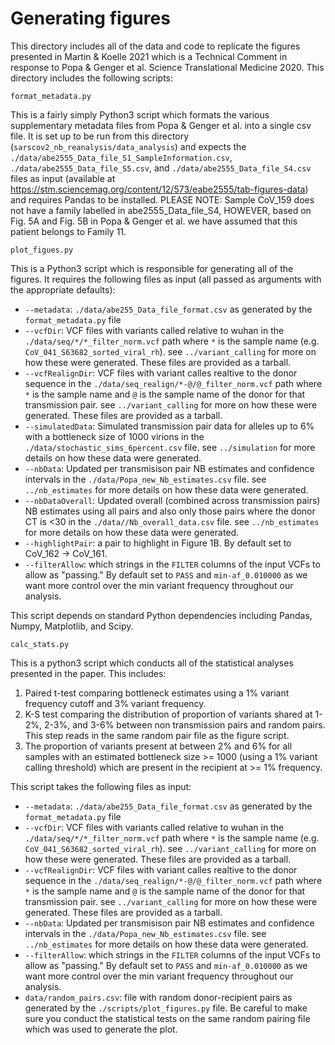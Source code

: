 # Generating figures
This directory includes all of the data and code to replicate the figures presented in Martin & Koelle 2021 which is a Technical Comment in response to Popa & Genger et al. Science Translational Medicine 2020. This directory includes the following scripts:

```
format_metadata.py
```
This is a fairly simply Python3 script which formats the various supplementary metadata files from Popa & Genger et al. into a single csv file. It is set up to be run from this directory (`sarscov2_nb_reanalysis/data_analysis`) and expects the `./data/abe2555_Data_file_S1_SampleInformation.csv`, `./data/abe2555_Data_file_S5.csv`, and `./data/abe2555_Data_file_S4.csv` files as input (available at https://stm.sciencemag.org/content/12/573/eabe2555/tab-figures-data) and requires Pandas to be installed. PLEASE NOTE: Sample CoV_159 does not have a family labelled in abe2555_Data_file_S4, HOWEVER, based on Fig. 5A and Fig. 5B in Popa & Genger et al. we have assumed that this patient belongs to Family 11. 

```
plot_figues.py
```
This is a Python3 script which is responsible for generating all of the figures. It requires the following files as input (all passed as arguments with the appropriate defaults):
* `--metadata`: `./data/abe255_Data_file_format.csv` as generated by the `format_metadata.py` file
* `--vcfDir`: VCF files with variants called relative to wuhan in the `./data/seq/*/*_filter_norm.vcf` path where `*` is the sample name (e.g. `CoV_041_S63682_sorted_viral_rh`). see `../variant_calling` for more on how these were generated. These files are provided as a tarball. 
* `--vcfRealignDir`: VCF files with variant calles realtive to the donor sequence in the `./data/seq_realign/*-@/@_filter_norm.vcf` path where `*` is the sample name and `@` is the sample name of the donor for that transmission pair. see `../variant_calling` for more on how these were generated. These files are provided as a tarball. 
* `--simulatedData`: Simulated transmission pair data for alleles up to 6% with a bottleneck size of 1000 virions in the `./data/stochastic_sims_6percent.csv` file. see `../simulation` for more details on how these data were generated. 
* `--nbData`: Updated per transmisison pair NB estimates and confidence intervals in the `./data/Popa_new_Nb_estimates.csv` file. see `../nb_estimates` for more details on how these data were generated. 
* `--nbDataOverall`: Updated overall (combined across transmission pairs) NB estimates using all pairs and also only those pairs where the donor CT is <30 in the `./data//Nb_overall_data.csv` file. see `../nb_estimates` for more details on how these data were generated. 
* `--highlightPair`: a pair to highlight in Figure 1B. By default set to CoV_162 -> CoV_161. 
* `--filterAllow`: which strings in the `FILTER` columns of the input VCFs to allow as "passing." By default set to `PASS` and `min-af_0.010000` as we want more control over the min variant frequency throughout our analysis. 

This script depends on standard Python dependencies including Pandas, Numpy, Matplotlib, and Scipy. 

```
calc_stats.py
```
This is a python3 script which conducts all of the statistical analyses presented in the paper. This includes:
1. Paired t-test comparing bottleneck estimates using a 1% variant frequency cutoff and 3% variant frequency. 
2. K-S test comparing the distribution of proportion of variants shared at 1-2%, 2-3%, and 3-6% between non transmission pairs and random pairs. This step reads in the same random pair file as the figure script. 
3. The proportion of variants present at between 2% and 6% for all samples with an estimated bottleneck size >= 1000 (using a 1% variant calling threshold) which are present in the recipient at >= 1% frequency. 

This script takes the following files as input: 
* `--metadata`: `./data/abe255_Data_file_format.csv` as generated by the `format_metadata.py` file
* `--vcfDir`: VCF files with variants called relative to wuhan in the `./data/seq/*/*_filter_norm.vcf` path where `*` is the sample name (e.g. `CoV_041_S63682_sorted_viral_rh`). see `../variant_calling` for more on how these were generated. These files are provided as a tarball. 
* `--vcfRealignDir`: VCF files with variant calles realtive to the donor sequence in the `./data/seq_realign/*-@/@_filter_norm.vcf` path where `*` is the sample name and `@` is the sample name of the donor for that transmission pair. see `../variant_calling` for more on how these were generated. These files are provided as a tarball. 
* `--nbData`: Updated per transmisison pair NB estimates and confidence intervals in the `./data/Popa_new_Nb_estimates.csv` file. see `../nb_estimates` for more details on how these data were generated. 
* `--filterAllow`: which strings in the `FILTER` columns of the input VCFs to allow as "passing." By default set to `PASS` and `min-af_0.010000` as we want more control over the min variant frequency throughout our analysis. 
* `data/random_pairs.csv`: file with random donor-recipient pairs as generated by the `./scripts/plot_figures.py` file. Be careful to make sure you conduct the statistical tests on the same random pairing file which was used to generate the plot. 

